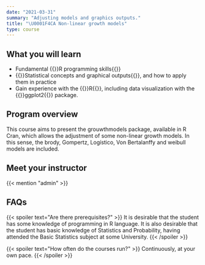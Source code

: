 ```yaml
---
date: "2021-03-31"
summary: "Adjusting models and graphics outputs."
title: "\U0001F4CA Non-linear growth models"
type: course
---
```



## What you will learn

- Fundamental {{<hl>}}R programming skills{{</hl>}}
- {{<hl>}}Statistical concepts and graphical outputs{{</hl>}}, and how to apply them in practice
- Gain experience with the {{<hl>}}R{{</hl>}}, including data visualization with the {{<hl>}}ggplot2{{</hl>}} package.

## Program overview

This course aims to present the grouwthmodels package, available in R Cran, which allows the adjustment of some non-linear growth models. In this sense, the brody, Gompertz, Logístico, Von Bertalanffy and weibull models are included.


## Meet your instructor

{{< mention "admin" >}}

## FAQs

{{< spoiler text="Are there prerequisites?" >}}
It is desirable that the student has some knowledge of programming in R language. It is also desirable that the student has basic knowledge of Statistics and Probability, having attended the Basic Statistics subject at some University.
{{< /spoiler >}}

{{< spoiler text="How often do the courses run?" >}}
Continuously, at your own pace.
{{< /spoiler >}}





